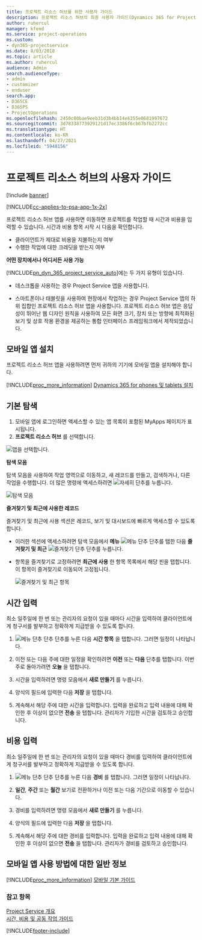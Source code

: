 ```yaml
---
title: 프로젝트 리소스 허브를 위한 사용자 가이드
description: 프로젝트 리소스 허브의 최종 사용자 가이드(Dynamics 365 for Project Service)
author: ruhercul
manager: kfend
ms.service: project-operations
ms.custom:
- dyn365-projectservice
ms.date: 8/03/2018
ms.topic: article
ms.author: ruhercul
audience: Admin
search.audienceType:
- admin
- customizer
- enduser
search.app:
- D365CE
- D365PS
- ProjectOperations
ms.openlocfilehash: 2450c00bae9eeb31d3b4bb14e6255e0681997672
ms.sourcegitcommit: 3d78338773929121d17ec3386f6cb67bfb2272cc
ms.translationtype: HT
ms.contentlocale: ko-KR
ms.lasthandoff: 04/27/2021
ms.locfileid: "5948156"
---
```

# <a name="user-guide-for-project-resource-hub"></a>프로젝트 리소스 허브의 사용자 가이드

[!include [banner](../includes/psa-now-project-operations.md)]

[!INCLUDE[cc-applies-to-psa-app-1x-2x](../includes/cc-applies-to-psa-app-1x-2x.md)]

프로젝트 리소스 허브 앱를 사용하면 이동하면 프로젝트를 작업할 때 시간과 비용을 입력할 수 있습니다. 시간과 비용 항목 시작 시 다음을 확인합니다.

- 클라이언트가 제대로 비용을 지불하는지 여부
- 수행한 작업에 대한 크레딧을 받는지 여부

**어떤 장치에서나 어디서든 사용 가능**

[!INCLUDE[pn_dyn_365_project_service_auto](../includes/pn-dyn-365-project-service-auto.md)]에는 두 가지 유형이 있습니다. 

- 데스크톱을 사용하는 경우 Project Service 앱을 사용합니다. 

- 스마트폰이나 태블릿을 사용하여 현장에서 작업하는 경우 Project Service 앱의 하위 집합인 프로젝트 리소스 허브 앱을 사용합니다. 프로젝트 리소스 허브 앱은 응답성이 뛰어난 웹 디자인 원칙을 사용하여 모든 화면 크기, 장치 또는 방향에 최적화된 보기 및 상호 작용 환경을 제공하는 통합 인터페이스 프레임워크에서 제작되었습니다. 


## <a name="install-the-mobile-app"></a>모바일 앱 설치
프로젝트 리소스 허브 앱을 사용하려면 먼저 귀하의 기기에 모바일 앱을 설치해야 합니다. 

[!INCLUDE[proc_more_information](../includes/proc-more-information.md)] [Dynamics 365 for phones 및 tablets 설치](/dynamics365/mobile-app/install-dynamics-365-for-phones-and-tablets)

## <a name="basic-navigation"></a>기본 탐색
1.  모바일 앱에 로그인하면 액세스할 수 있는 앱 목록이 포함된 MyApps 페이지가 표시됩니다. 
2.  **프로젝트 리소스 허브** 를 선택합니다.

![앱을 선택합니다.](media/chooseApp_1.png "앱을 선택합니다.")

**탐색 모음**

탐색 모음을 사용하여 작업 영역으로 이동하고, 새 레코드를 만들고, 검색하거나, 다른 작업을 수행합니다. 더 많은 명령에 액세스하려면 ![자세히 단추](media/MoreButton.png "자세히 버튼")를 누릅니다.

![탐색 모음](media/NavBar_2.png "탐색 모음")

**즐겨찾기 및 최근에 사용한 레코드**

즐겨찾기 및 최근에 사용 섹션은 레코드, 보기 및 대시보드에 빠르게 액세스할 수 있도록 합니다. 

- 이러한 섹션에 액세스하려면 탐색 모음에서 **메뉴** ![메뉴 단추](media/MenuButton.png "메뉴 단추") 단추를 탭한 다음 **즐겨찾기 및 최근** ![즐겨찾기 단추](media/FavButton.png "즐겨 찾기 단추") 단추를 누릅니다.

- 항목을 즐겨찾기로 고정하려면 **최근에 사용** 한 항목 목록에서 해당 핀을 탭합니다. 이 항목이 즐겨찾기로 이동되어 고정됩니다.

  ![즐겨찾기 및 최근 항목](media/Favs_3.png "즐겨찾기 및 최근 항목")
 
## <a name="enter-time"></a>시간 입력
최소 일주일에 한 번 또는 관리자의 요청이 있을 때마다 시간을 입력하여 클라이언트에게 청구서를 발부하고 정확하게 지급받을 수 있도록 합니다.

1. ![메뉴 단추](media/MenuButton.png "메뉴 단추") 단추 단추를 누른 다음 **시간 항목** 을 탭합니다. 그러면 일정이 나타납니다.

2. 이전 또는 다음 주에 대한 일정을 확인하려면 **이전** 또는 **다음** 단추를 탭합니다. 이번 주로 돌아가려면 **오늘** 을 탭합니다.

3. 시간을 입력하려면 명령 모음에서 **새로 만들기** 를 누릅니다. 

4. 양식의 필드에 입력한 다음 **저장** 을 탭합니다.

5. 계속해서 해당 주에 대한 시간을 입력합니다. 입력을 완료하고 입력 내용에 대해 확인한 후 이상이 없으면 **전송** 을 탭합니다. 관리자가 기입한 시간을 검토하고 승인합니다.

## <a name="enter-expenses"></a>비용 입력 
최소 일주일에 한 번 또는 관리자의 요청이 있을 때마다 경비를 입력하여 클라이언트에게 청구서를 발부하고 정확하게 지급받을 수 있도록 합니다.

1. ![메뉴 단추](media/MenuButton.png "메뉴 단추") 단추 단추를 누른 다음 **경비** 를 탭합니다. 그러면 일정이 나타납니다.

2. **일간**, **주간** 또는 **월간** 보기로 전환하거나 이전 또는 다음 기간으로 이동할 수 있습니다. 

3. 경비를 입력하려면 명령 모음에서 **새로 만들기** 를 누릅니다. 

4. 양식의 필드에 입력한 다음 **저장** 을 탭합니다.

5. 계속해서 해당 주에 대한 경비를 입력합니다. 입력을 완료하고 입력 내용에 대해 확인한 후 이상이 없으면 **전송** 을 탭합니다. 관리자가 경비를 검토하고 승인합니다.

## <a name="general-information-on-how-to-use-the-mobile-app"></a>모바일 앱 사용 방법에 대한 일반 정보 
[!INCLUDE[proc_more_information](../includes/proc-more-information.md)] [모바일 기본 가이드](/dynamics365/mobile-app/dynamics-365-phones-tablets-users-guide)

### <a name="see-also"></a>참고 항목  
 [Project Service 개요](../psa/overview.md)   
 [시간, 비용 및 공동 작업 가이드](../psa/time-expense-collaboration-guide.md)   
 


[!INCLUDE[footer-include](../includes/footer-banner.md)]